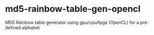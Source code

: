 # md5-rainbow-table-gen-opencl

MD5 Rainbow table generator using gpu/cpu/fpga (OpenCL) for a pre-defined alphabet
